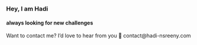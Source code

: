 ### Hey, I am Hadi 
#### always looking for new challenges 

<!--
**hnsreeny/hnsreeny** is a ✨ _special_ ✨ repository because its `README.md` (this file) appears on your GitHub profile.
--!>





  Want to contact me? I’d love to hear from you
  
  📧  contact@hadi-nsreeny.com
